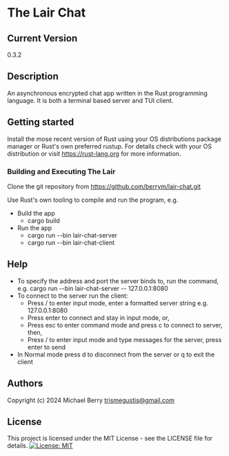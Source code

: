 # The Lair Chat

## Current Version
0.3.2

## Description

An asynchronous encrypted chat app written in the Rust programming language.
It is both a terminal based server and TUI client.

## Getting started

Install the mose recent version of Rust using your OS distributions package manager or Rust's own preferred rustup.  For details check with your OS distribution or visit https://rust-lang.org for more information.

### Building and Executing The Lair

Clone the git repository from https://github.com/berrym/lair-chat.git

Use Rust's own tooling to compile and run the program, e.g.

* Build the app
    * cargo build
* Run the app
    * cargo run --bin lair-chat-server
    * cargo run --bin lair-chat-client

## Help

* To specify the address and port the server binds to, run the command, e.g. cargo run --bin lair-chat-server -- 127.0.0.1:8080
* To connect to the server run the client:
    * Press / to enter input mode, enter a formatted server string e.g. 127.0.0.1:8080
    * Press enter to connect and stay in input mode, or,
    * Press esc to enter command mode and press c to connect to server, then,
    * Press / to enter input mode and type messages for the server, press enter to send
* In Normal mode press d to disconnect from the server or q to exit the client

## Authors

Copyright (c) 2024 Michael Berry <trismegustis@gmail.com>

## License

This project is licensed under the MIT License - see the LICENSE file for details.
[![License: MIT](https://img.shields.io/badge/License-MIT-yellow.svg)](https://opensource.org/licenses/MIT)
